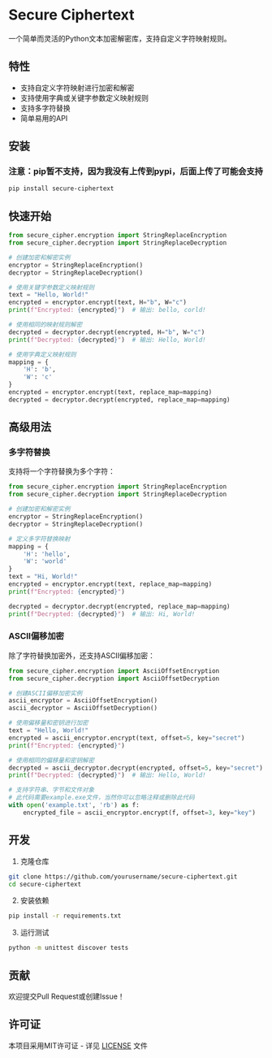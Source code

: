 # Secure Ciphertext

一个简单而灵活的Python文本加密解密库，支持自定义字符映射规则。

## 特性

- 支持自定义字符映射进行加密和解密
- 支持使用字典或关键字参数定义映射规则
- 支持多字符替换
- 简单易用的API

## 安装

### 注意：pip暂不支持，因为我没有上传到pypi，后面上传了可能会支持
```bash
pip install secure-ciphertext
```

## 快速开始

```python
from secure_cipher.encryption import StringReplaceEncryption
from secure_cipher.decryption import StringReplaceDecryption

# 创建加密和解密实例
encryptor = StringReplaceEncryption()
decryptor = StringReplaceDecryption()

# 使用关键字参数定义映射规则
text = "Hello, World!"
encrypted = encryptor.encrypt(text, H="b", W="c")
print(f"Encrypted: {encrypted}")  # 输出: bello, corld!

# 使用相同的映射规则解密
decrypted = decryptor.decrypt(encrypted, H="b", W="c")
print(f"Decrypted: {decrypted}")  # 输出: Hello, World!

# 使用字典定义映射规则
mapping = {
    'H': 'b',
    'W': 'c'
}
encrypted = encryptor.encrypt(text, replace_map=mapping)
decrypted = decryptor.decrypt(encrypted, replace_map=mapping)
```

## 高级用法

### 多字符替换

支持将一个字符替换为多个字符：

```python
from secure_cipher.encryption import StringReplaceEncryption
from secure_cipher.decryption import StringReplaceDecryption

# 创建加密和解密实例
encryptor = StringReplaceEncryption()
decryptor = StringReplaceDecryption()

# 定义多字符替换映射
mapping = {
    'H': 'hello',
    'W': 'world'
}
text = "Hi, World!"
encrypted = encryptor.encrypt(text, replace_map=mapping)
print(f"Encrypted: {encrypted}")

decrypted = decryptor.decrypt(encrypted, replace_map=mapping)
print(f"Decrypted: {decrypted}")  # 输出: Hi, World!
```

### ASCII偏移加密

除了字符替换加密外，还支持ASCII偏移加密：

```python
from secure_cipher.encryption import AsciiOffsetEncryption
from secure_cipher.decryption import AsciiOffsetDecryption

# 创建ASCII偏移加密实例
ascii_encryptor = AsciiOffsetEncryption()
ascii_decryptor = AsciiOffsetDecryption()

# 使用偏移量和密钥进行加密
text = "Hello, World!"
encrypted = ascii_encryptor.encrypt(text, offset=5, key="secret")
print(f"Encrypted: {encrypted}")

# 使用相同的偏移量和密钥解密
decrypted = ascii_decryptor.decrypt(encrypted, offset=5, key="secret")
print(f"Decrypted: {decrypted}")  # 输出: Hello, World!

# 支持字符串、字节和文件对象
# 此代码需要example.exe文件，当然你可以忽略注释或删除此代码
with open('example.txt', 'rb') as f:
    encrypted_file = ascii_encryptor.encrypt(f, offset=3, key="key")
```

## 开发

1. 克隆仓库
```bash
git clone https://github.com/yourusername/secure-ciphertext.git
cd secure-ciphertext
```

2. 安装依赖
```bash
pip install -r requirements.txt
```

3. 运行测试
```bash
python -m unittest discover tests
```

## 贡献

欢迎提交Pull Request或创建Issue！

## 许可证

本项目采用MIT许可证 - 详见 [LICENSE](LICENSE) 文件
